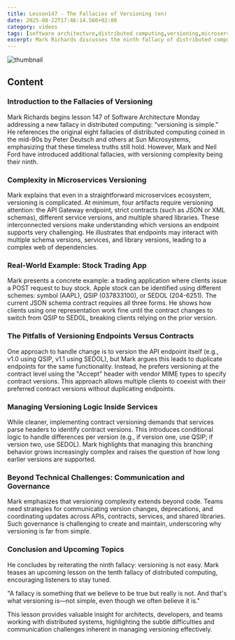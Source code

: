 ```yaml
---
title: Lesson147 - The Fallacies of Versioning (en)
date: 2025-08-22T17:46:14.566+02:00
category: videos
tags: [software architecture,distributed computing,versioning,microservices,APIs,contract versioning,software development,software engineering]
excerpt: Mark Richards discusses the ninth fallacy of distributed computing: that versioning is simple. He explores the complexities of versioning microservices, API contracts, and shared libraries, illustrated with a trading app example, and emphasizes the technical and communication challenges involved.
---
```


![thumbnail](https://i.ytimg.com/vi/pVgCRKkuWzk/maxresdefault.jpg)
[]()

<!--- My thoughts -->

## Content

### Introduction to the Fallacies of Versioning
Mark Richards begins lesson 147 of Software Architecture Monday addressing a new fallacy in distributed computing: "versioning is simple." He references the original eight fallacies of distributed computing coined in the mid-90s by Peter Deutsch and others at Sun Microsystems, emphasizing that these timeless truths still hold. However, Mark and Neil Ford have introduced additional fallacies, with versioning complexity being their ninth.

### Complexity in Microservices Versioning
Mark explains that even in a straightforward microservices ecosystem, versioning is complicated. At minimum, four artifacts require versioning attention: the API Gateway endpoint, strict contracts (such as JSON or XML schemas), different service versions, and multiple shared libraries. These interconnected versions make understanding which versions an endpoint supports very challenging. He illustrates that endpoints may interact with multiple schema versions, services, and library versions, leading to a complex web of dependencies.

### Real-World Example: Stock Trading App
Mark presents a concrete example: a trading application where clients issue a POST request to buy stock. Apple stock can be identified using different schemes: symbol (AAPL), QSIP (037833100), or SEDOL (204-6251). The current JSON schema contract requires all three forms. He shows how clients using one representation work fine until the contract changes to switch from QSIP to SEDOL, breaking clients relying on the prior version.

### The Pitfalls of Versioning Endpoints Versus Contracts
One approach to handle change is to version the API endpoint itself (e.g., v1.0 using QSIP, v1.1 using SEDOL), but Mark argues this leads to duplicate endpoints for the same functionality. Instead, he prefers versioning at the contract level using the "Accept" header with vendor MIME types to specify contract versions. This approach allows multiple clients to coexist with their preferred contract versions without duplicating endpoints.

### Managing Versioning Logic Inside Services
While cleaner, implementing contract versioning demands that services parse headers to identify contract versions. This introduces conditional logic to handle differences per version (e.g., if version one, use QSIP; if version two, use SEDOL). Mark highlights that managing this branching behavior grows increasingly complex and raises the question of how long earlier versions are supported.

### Beyond Technical Challenges: Communication and Governance
Mark emphasizes that versioning complexity extends beyond code. Teams need strategies for communicating version changes, deprecations, and coordinating updates across APIs, contracts, services, and shared libraries. Such governance is challenging to create and maintain, underscoring why versioning is far from simple.

### Conclusion and Upcoming Topics
He concludes by reiterating the ninth fallacy: versioning is not easy. Mark teases an upcoming lesson on the tenth fallacy of distributed computing, encouraging listeners to stay tuned.

"A fallacy is something that we believe to be true but really is not. And that's what versioning is—not simple, even though we often believe it is."

This lesson provides valuable insight for architects, developers, and teams working with distributed systems, highlighting the subtle difficulties and communication challenges inherent in managing versioning effectively.
